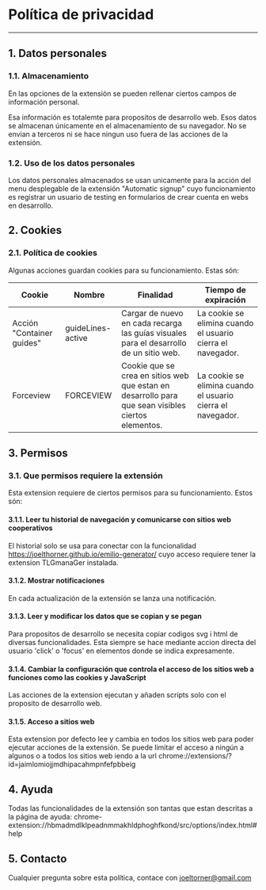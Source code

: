 # Política de privacidad

---------------------------------------

## 1. Datos personales

### 1.1. Almacenamiento

En las opciones de la extensión se pueden rellenar ciertos campos de información personal.

Esa información es totalemte para propositos de desarrollo web. Esos datos se almacenan únicamente en el almacenamiento de su navegador.
No se envian a terceros ni se hace ningun uso fuera de las acciones de la extensión.

### 1.2. Uso de los datos personales

Los datos personales almacenados se usan unicamente para la acción del menu desplegable de la extensión "Automatic signup" cuyo funcionamiento es registrar un usuario de testing en formularios de crear cuenta en webs en desarrollo.

## 2. Cookies

### 2.1. Política de cookies

Algunas acciones guardan cookies para su funcionamiento. Estas són:

| Cookie                    | Nombre                 | Finalidad                                                                                          | Tiempo de expiración                                        |
|---------------------------|------------------------|----------------------------------------------------------------------------------------------------|-------------------------------------------------------------|
| Acción "Container guides" | guideLines-active | Cargar de nuevo en cada recarga las guías visuales para el desarrollo de un sitio web.             | La cookie se elimina cuando el usuario cierra el navegador. |
| Forceview                 | FORCEVIEW              | Cookie que se crea en sitios web que estan en desarrollo para que sean visibles ciertos elementos. | La cookie se elimina cuando el usuario cierra el navegador. |

## 3. Permisos

### 3.1. Que permisos requiere la extensión

Esta extension requiere de ciertos permisos para su funcionamiento. Estos són:

#### 3.1.1. Leer tu historial de navegación y comunicarse con sitios web cooperativos

El historial solo se usa para conectar con la funcionalidad <https://joelthorner.github.io/emilio-generator/> cuyo acceso requiere tener la extension TLGmanaGer instalada.

#### 3.1.2. Mostrar notificaciones

En cada actualización de la extensión se lanza una notificación.

#### 3.1.3. Leer y modificar los datos que se copian y se pegan

Para propositos de desarrollo se necesita copiar codigos svg i html de diversas funcionalidades. Esta siempre se hace mediante accion directa del usuario 'click' o 'focus' en elementos donde se indica expresamente.

#### 3.1.4. Cambiar la configuración que controla el acceso de los sitios web a funciones como las cookies y JavaScript

Las acciones de la extension ejecutan y añaden scripts solo con el proposito de desarrollo web.

#### 3.1.5.  Acceso a sitios web

Esta extension por defecto lee y cambia en todos los sitios web para poder ejecutar acciones de la extensión.
Se puede limitar el acceso a ningún a algunos o a todos los sitios web iendo a la url chrome://extensions/?id=jaimlomiojjmdhipacahmpnfefpbbeig

## 4. Ayuda

Todas las funcionalidades de la extensión son tantas que estan descritas a la página de ayuda: chrome-extension://hbmadmdlklpeadnmmakhldphoghfkond/src/options/index.html#help

## 5. Contacto

Cualquier pregunta sobre esta política, contace con joeltorner@gmail.com
